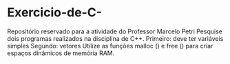 # Exercicio-de-C-
Repositório reservado para a atividade do Professor Marcelo Petri
Pesquise dois programas realizados na disciplina de C++.  Primeiro: deve ter variáveis simples  Segundo: vetores  Utilize as funções malloc () e free () para criar espaços dinâmicos de memória RAM.
